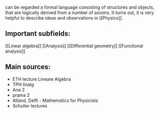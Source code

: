 
can be regarded a formal language consisting of structures and objects, that are logically derived from a number of axioms. It turns out, it is very helpful to describe ideas and observations in [[Physics]].


## Important subfields:
[[Linear algebra]]
[[Analysis]]
[[Differential geometry]]
[[Functional analysis]]


## Main sources:
- ETH lecture Lineare Algebra
- TPH linalg
- Ana 2
- prama 2
- Atland, Delft - Mathematics for Physicists
- Schuller lectures